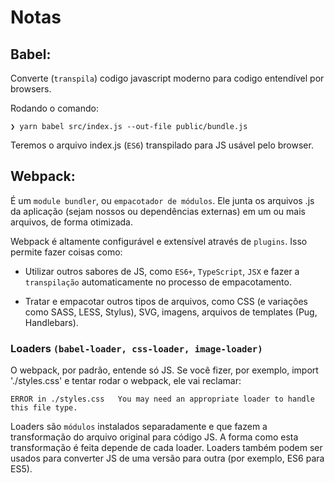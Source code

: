 # Notas

## Babel:
Converte (`transpila`) codigo javascript moderno para codigo entendível por browsers.

Rodando o comando:

`❯ yarn babel src/index.js --out-file public/bundle.js `

Teremos o arquivo index.js (`ES6`) transpilado para JS usável pelo browser.

## Webpack:
É um `module bundler`, ou `empacotador de módulos`. Ele junta os arquivos .js da aplicação (sejam nossos ou dependências externas) em um ou mais arquivos, de forma otimizada.

Webpack é altamente configurável e extensível através de `plugins`. Isso permite fazer coisas  como:

- Utilizar outros sabores de JS, como `ES6+`, `TypeScript`, `JSX` e fazer a `transpilação` automaticamente no processo de empacotamento.

- Tratar e empacotar outros tipos de arquivos, como CSS (e variações como SASS, LESS, Stylus), SVG, imagens, arquivos de templates (Pug, Handlebars).

 ### Loaders `(babel-loader, css-loader, image-loader)`
O webpack, por padrão, entende só JS. Se você fizer, por exemplo, import './styles.css' e tentar rodar o webpack, ele vai reclamar:

``ERROR in ./styles.css  
 You may need an appropriate loader to handle this file type.``

Loaders são `módulos` instalados separadamente e que fazem a transformação do arquivo original para código JS. A forma como esta transformação é feita depende de cada loader. Loaders também podem ser usados para converter JS de uma versão para outra (por exemplo, ES6 para ES5).
